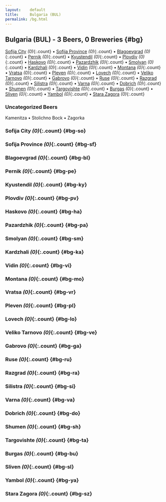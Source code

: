 ```yaml
---
layout:    default
title:     Bulgaria (BUL)
permalink: /bg.html
---
```


## Bulgaria (BUL) - 3 Beers, 0 Breweries {#bg}

[Sofija City](#bg-so) _(0)_{:.count} • [Sofija Province](#bg-sf) _(0)_{:.count} • [Blagoevgrad](#bg-bl) _(0)_{:.count} • [Pernik](#bg-pe) _(0)_{:.count} • [Kyustendil](#bg-ky) _(0)_{:.count} • [Plovdiv](#bg-pv) _(0)_{:.count} • [Haskovo](#bg-ha) _(0)_{:.count} • [Pazardzhik](#bg-pa) _(0)_{:.count} • [Smolyan](#bg-sm) _(0)_{:.count} • [Kardzhali](#bg-ka) _(0)_{:.count} • [Vidin](#bg-vi) _(0)_{:.count} • [Montana](#bg-mo) _(0)_{:.count} • [Vratsa](#bg-vr) _(0)_{:.count} • [Pleven](#bg-pl) _(0)_{:.count} • [Lovech](#bg-lo) _(0)_{:.count} • [Veliko Tarnovo](#bg-ve) _(0)_{:.count} • [Gabrovo](#bg-ga) _(0)_{:.count} • [Ruse](#bg-ru) _(0)_{:.count} • [Razgrad](#bg-ra) _(0)_{:.count} • [Silistra](#bg-si) _(0)_{:.count} • [Varna](#bg-va) _(0)_{:.count} • [Dobrich](#bg-do) _(0)_{:.count} • [Shumen](#bg-sh) _(0)_{:.count} • [Targovishte](#bg-ta) _(0)_{:.count} • [Burgas](#bg-bu) _(0)_{:.count} • [Sliven](#bg-sl) _(0)_{:.count} • [Yambol](#bg-ya) _(0)_{:.count} • [Stara Zagora](#bg-sz) _(0)_{:.count}

### Uncategorized Beers

Kamenitza   • Stolichno Bock   • Zagorka  




### Sofija City _(0)_{:.count} {#bg-so}






### Sofija Province _(0)_{:.count} {#bg-sf}






### Blagoevgrad _(0)_{:.count} {#bg-bl}






### Pernik _(0)_{:.count} {#bg-pe}






### Kyustendil _(0)_{:.count} {#bg-ky}






### Plovdiv _(0)_{:.count} {#bg-pv}






### Haskovo _(0)_{:.count} {#bg-ha}






### Pazardzhik _(0)_{:.count} {#bg-pa}






### Smolyan _(0)_{:.count} {#bg-sm}






### Kardzhali _(0)_{:.count} {#bg-ka}






### Vidin _(0)_{:.count} {#bg-vi}






### Montana _(0)_{:.count} {#bg-mo}






### Vratsa _(0)_{:.count} {#bg-vr}






### Pleven _(0)_{:.count} {#bg-pl}






### Lovech _(0)_{:.count} {#bg-lo}






### Veliko Tarnovo _(0)_{:.count} {#bg-ve}






### Gabrovo _(0)_{:.count} {#bg-ga}






### Ruse _(0)_{:.count} {#bg-ru}






### Razgrad _(0)_{:.count} {#bg-ra}






### Silistra _(0)_{:.count} {#bg-si}






### Varna _(0)_{:.count} {#bg-va}






### Dobrich _(0)_{:.count} {#bg-do}






### Shumen _(0)_{:.count} {#bg-sh}






### Targovishte _(0)_{:.count} {#bg-ta}






### Burgas _(0)_{:.count} {#bg-bu}






### Sliven _(0)_{:.count} {#bg-sl}






### Yambol _(0)_{:.count} {#bg-ya}






### Stara Zagora _(0)_{:.count} {#bg-sz}





 

